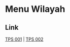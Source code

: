 # Menu Wilayah

## Link

[TPS 001](https://github.com/gigit-pemilu/pemilu-2024-71-sulawesi-utara/tree/main/pileg-dpr/hitung-suara/sub/71-sulawesi-utara/sub/11-bolaang-mongondow-selatan/sub/02-posigadan/sub/2022-momalia-tiga/sub/001-tps)
 | 
[TPS 002](https://github.com/gigit-pemilu/pemilu-2024-71-sulawesi-utara/tree/main/pileg-dpr/hitung-suara/sub/71-sulawesi-utara/sub/11-bolaang-mongondow-selatan/sub/02-posigadan/sub/2022-momalia-tiga/sub/002-tps)

